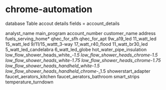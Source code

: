 # chrome-automation
database
Table accout details fields = account_details

analyst_name
main_program
account_number
customer_name
address
fuels_serving_home*
qhec_for_sfh
qhec_for_apt
9w_a19_led
11_watt_led
15_watt_led
9/11/15_wattt_3-way
17_watt_r40_flood
11_watt_br30_led
5_watt_led_candelabra
6_watt_led_globe
hot_water_pipe_insulation
low_flow_shower_heads_white_-_1.5
low_flow_shower_heads_chrome_-_1.5
low_flow_shower_heads_white_-_1.75
low_flow_shower_heads_chrome_-_1.75
low_flow_shower_heads_handheld_white_-_1.5
low_flow_shower_heads_handheld_chrome_-_1.5
showerstart_adapter
faucet_aerators_kitchen
faucet_aerators_bathroom
smart_strips
temperature_turndown
